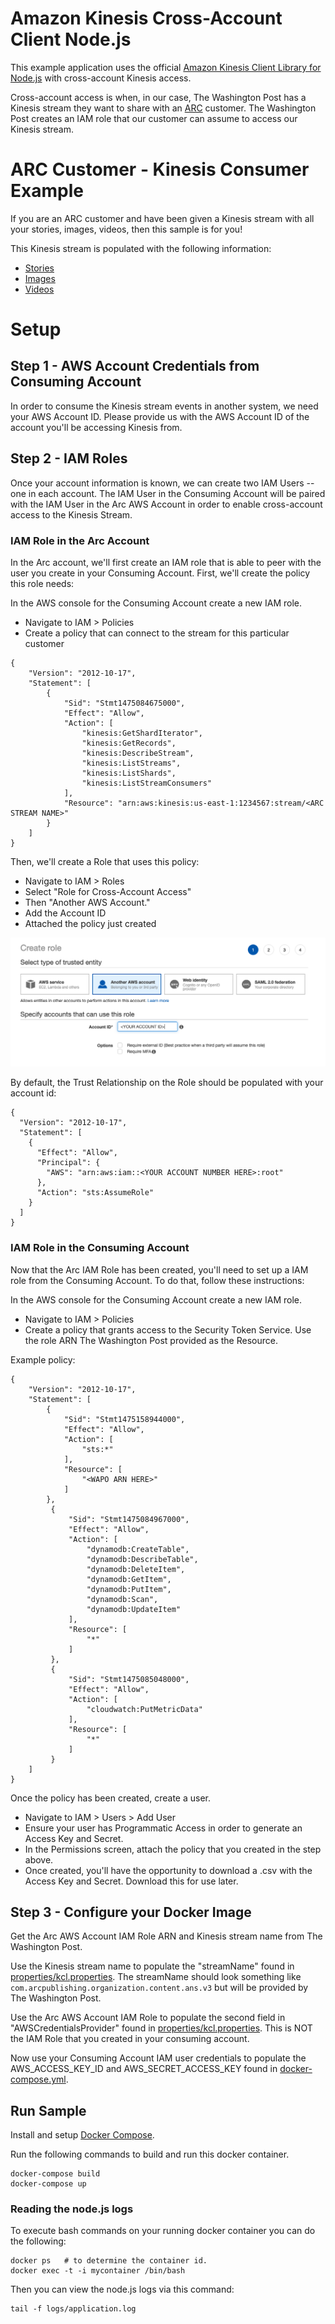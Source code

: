 # Amazon Kinesis Cross-Account Client Node.js
This example application uses the official [Amazon Kinesis Client Library for Node.js](https://github.com/awslabs/amazon-kinesis-client-nodejs) with cross-account Kinesis access.

Cross-account access is when, in our case, The Washington Post has a Kinesis stream they want to share with an [ARC](http://www.arcpublishing.com) customer.  The Washington Post creates an IAM role that our customer can assume to access our Kinesis stream.

# ARC Customer - Kinesis Consumer Example
If you are an ARC customer and have been given a Kinesis stream with all your stories, images, videos, then this sample is for you!

This Kinesis stream is populated with the following information:
* [Stories](https://github.com/washingtonpost/ans-schema/blob/master/src/main/resources/schema/ans/0.5.7/content_operation.json)
* [Images](https://github.com/washingtonpost/ans-schema/blob/master/src/main/resources/schema/ans/0.5.7/image_operation.json)
* [Videos](https://github.com/washingtonpost/ans-schema/blob/master/src/main/resources/schema/ans/0.5.7/video_operation.json)

# Setup
## Step 1 - AWS Account Credentials from Consuming Account
In order to consume the Kinesis stream events in another system, we need your AWS Account ID. Please provide us with the AWS Account ID of the account you'll be accessing Kinesis from.

## Step 2 - IAM Roles
Once your account information is known, we can create two IAM Users -- one in each account. The IAM User in the Consuming Account will be paired with the IAM User in the Arc AWS Account in order to enable cross-account access to the Kinesis Stream. 

### IAM Role in the Arc Account

In the Arc account, we'll first create an IAM role that is able to peer with the user you create in your Consuming Account. First, we'll create the policy this role needs:

In the AWS console for the Consuming Account create a new IAM role.
* Navigate to IAM > Policies
* Create a policy that can connect to the stream for this particular customer 


```
{
    "Version": "2012-10-17",
    "Statement": [
        {
            "Sid": "Stmt1475084675000",
            "Effect": "Allow",
            "Action": [
                "kinesis:GetShardIterator",
                "kinesis:GetRecords",
                "kinesis:DescribeStream",
                "kinesis:ListStreams",
                "kinesis:ListShards",
                "kinesis:ListStreamConsumers"
            ],
            "Resource": "arn:aws:kinesis:us-east-1:1234567:stream/<ARC STREAM NAME>"
        }
    ]
}
```
Then, we'll create a Role that uses this policy: 

* Navigate to IAM > Roles
* Select "Role for Cross-Account Access"
* Then "Another AWS Account."
* Add the Account ID
* Attached the policy just created

![create_role.png](create_role.png)


By default, the Trust Relationship on the Role should be populated with your account id:

```
{
  "Version": "2012-10-17",
  "Statement": [
    {
      "Effect": "Allow",
      "Principal": {
        "AWS": "arn:aws:iam::<YOUR ACCOUNT NUMBER HERE>:root"
      },
      "Action": "sts:AssumeRole"
    }
  ]
}
```

### IAM Role in the Consuming Account

Now that the Arc IAM Role has been created, you'll need to set up a IAM role from the Consuming Account. To do that, follow these instructions: 

In the AWS console for the Consuming Account create a new IAM role.
* Navigate to IAM > Policies
* Create a policy that grants access to the Security Token Service.  Use the role ARN The Washington Post provided as the Resource. 

Example policy:
```
{
    "Version": "2012-10-17",
    "Statement": [
        {
            "Sid": "Stmt1475158944000",
            "Effect": "Allow",
            "Action": [
                "sts:*"
            ],
            "Resource": [
                "<WAPO ARN HERE>"
            ]
        },
         {
             "Sid": "Stmt1475084967000",
             "Effect": "Allow",
             "Action": [
                 "dynamodb:CreateTable",
                 "dynamodb:DescribeTable",
                 "dynamodb:DeleteItem",
                 "dynamodb:GetItem",
                 "dynamodb:PutItem",
                 "dynamodb:Scan",
                 "dynamodb:UpdateItem"
             ],
             "Resource": [
                 "*"
             ]
         },
         {
             "Sid": "Stmt1475085048000",
             "Effect": "Allow",
             "Action": [
                 "cloudwatch:PutMetricData"
             ],
             "Resource": [
                 "*"
             ]
         }
    ]
}
```
Once the policy has been created, create a user. 

* Navigate to IAM > Users > Add User
* Ensure your user has Programmatic Access in order to generate an Access Key and Secret.
* In the Permissions screen, attach the policy that you created in the step above. 
* Once created, you'll have the opportunity to download a .csv with the Access Key and Secret. Download this for use later. 

## Step 3 - Configure your Docker Image
Get the Arc AWS Account IAM Role ARN and Kinesis stream name from The Washington Post.

Use the Kinesis stream name to populate the "streamName" found in [properties/kcl.properties](properties/kcl.propertis). The streamName should look something like `com.arcpublishing.organization.content.ans.v3` but will be provided by The Washington Post. 

Use the Arc AWS Account IAM Role to populate the second field in "AWSCredentialsProvider" found in [properties/kcl.properties](properties/kcl.propertis). This is NOT the IAM Role that you created in your consuming account. 

Now use your Consuming Account IAM user credentials to populate the AWS_ACCESS_KEY_ID and AWS_SECRET_ACCESS_KEY found in [docker-compose.yml](docker-compose.yml).

## Run Sample
Install and setup [Docker Compose](https://docs.docker.com/compose/).

Run the following commands to build and run this docker container.
```
docker-compose build
docker-compose up
```

### Reading the node.js logs
To execute bash commands on your running docker container you can do the following:
```
docker ps   # to determine the container id.
docker exec -t -i mycontainer /bin/bash
```
Then you can view the node.js logs via this command:
```
tail -f logs/application.log
```
